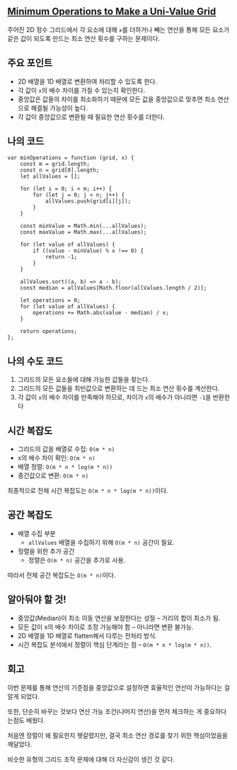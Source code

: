 ## [Minimum Operations to Make a Uni-Value Grid](https://leetcode.com/problems/minimum-operations-to-make-a-uni-value-grid/description/?envType=daily-question&envId=2025-03-26)

주어진 2D 정수 그리드에서 각 요소에 대해 `x`를 더하거나 빼는 연산을 통해 모든 요소가 같은 값이 되도록 만드는 최소 연산 횟수를 구하는 문제이다.

## 주요 포인트

- 2D 배열을 1D 배열로 변환하여 처리할 수 있도록 한다.
- 각 값이 `x`의 배수 차이를 가질 수 있는지 확인한다.
- 중앙값은 값들의 차이를 최소화하기 때문에 모든 값을 중앙값으로 맞추면 최소 연산으로 해결될 가능성이 높다.
- 각 값이 중앙값으로 변환될 때 필요한 연산 횟수를 더한다.

## 나의 코드

```tsx
var minOperations = function (grid, x) {
    const m = grid.length;
    const n = grid[0].length;
    let allValues = [];

    for (let i = 0; i < m; i++) {
        for (let j = 0; j < n; j++) {
            allValues.push(grid[i][j]);
        }
    }

    const minValue = Math.min(...allValues);
    const maxValue = Math.max(...allValues);

    for (let value of allValues) {
        if ((value - minValue) % x !== 0) {
            return -1;
        }
    }

    allValues.sort((a, b) => a - b);
    const median = allValues[Math.floor(allValues.length / 2)];

    let operations = 0;
    for (let value of allValues) {
        operations += Math.abs(value - median) / x;
    }

    return operations;
};
```

## 나의 수도 코드

1. 그리드의 모든 요소들에 대해 가능한 값들을 찾는다.
2. 그리드의 모든 값들을 최빈값으로 변환하는 데 드는 최소 연산 횟수를 계산한다.
3. 각 값이 `x`의 배수 차이를 만족해야 하므로, 차이가 `x`의 배수가 아니라면 `-1`을 반환한다

## 시간 복잡도

- 그리드의 값을 배열로 수집: `O(m * n)`
- x의 배수 차이 확인: `O(m * n)`
- 배열 정렬: `O(m * n * log(m * n))`
- 중간값으로 변환: `O(m * n)`

최종적으로 전체 시간 복잡도는 `O(m * n * log(m * n))`이다.

## 공간 복잡도

- 배열 수집 부분
    - `allValues` 배열을 수집하기 위해 `O(m * n)` 공간이 필요.
- 정렬을 위한 추가 공간
    - 정렬은 `O(m * n)` 공간을 추가로 사용.

따라서 전체 공간 복잡도는 `O(m * n)`이다.

## 알아둬야 할 것!

- 중앙값(Median)이 최소 이동 연산을 보장한다는 성질 – 거리의 합이 최소가 됨.
- 모든 값이 x의 배수 차이로 조정 가능해야 함 – 아니라면 변환 불가능.
- 2D 배열을 1D 배열로 flatten해서 다루는 전처리 방식.
- 시간 복잡도 분석에서 정렬이 핵심 단계라는 점 – `O(m * n * log(m * n))`.

## 회고

이번 문제를 통해 연산의 기준점을 중앙값으로 설정하면 효율적인 연산이 가능하다는 걸 알게 되었다.

또한, 단순히 바꾸는 것보다 연산 가능 조건(나머지 연산)을 먼저 체크하는 게 중요하다는점도 배웠다.

처음엔 정렬이 왜 필요한지 헷갈렸지만, 결국 최소 연산 경로를 찾기 위한 핵심이었음을 깨달았다.

비슷한 유형의 그리드 조작 문제에 대해 더 자신감이 생긴 것 같다.
